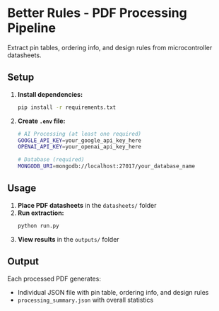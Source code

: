 # Better Rules - PDF Processing Pipeline

Extract pin tables, ordering info, and design rules from microcontroller datasheets.

## Setup

1. **Install dependencies:**
   ```bash
   pip install -r requirements.txt
   ```

2. **Create `.env` file:**
   ```bash
   # AI Processing (at least one required)
   GOOGLE_API_KEY=your_google_api_key_here
   OPENAI_API_KEY=your_openai_api_key_here

   # Database (required)
   MONGODB_URI=mongodb://localhost:27017/your_database_name
   ```

## Usage

1. **Place PDF datasheets** in the `datasheets/` folder
2. **Run extraction:**
   ```bash
   python run.py
   ```
3. **View results** in the `outputs/` folder

## Output

Each processed PDF generates:
- Individual JSON file with pin table, ordering info, and design rules
- `processing_summary.json` with overall statistics